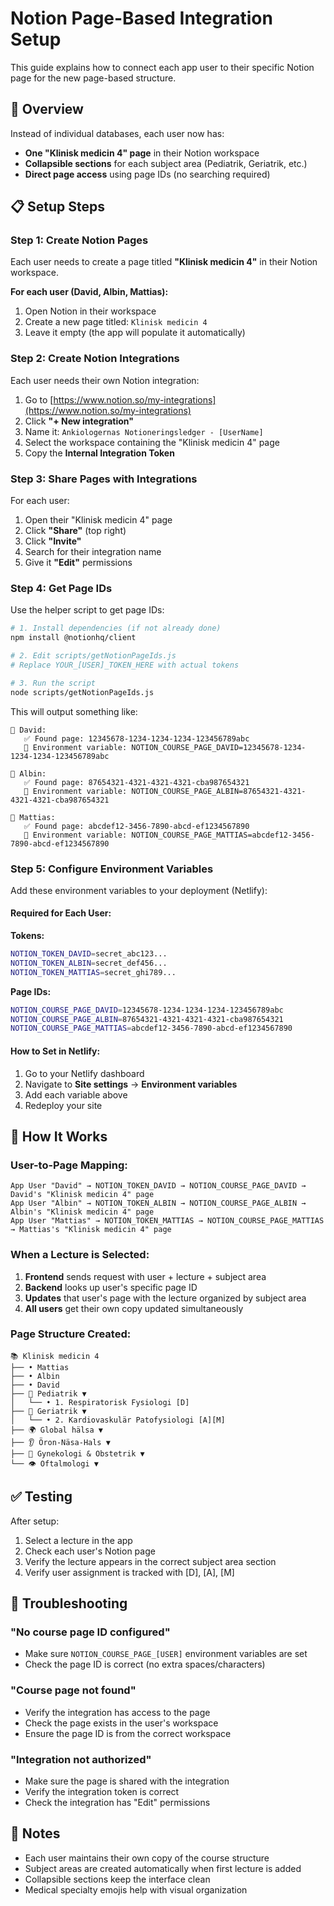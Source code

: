 # Notion Page-Based Integration Setup

This guide explains how to connect each app user to their specific Notion page for the new page-based structure.

## 🎯 Overview

Instead of individual databases, each user now has:
- **One "Klinisk medicin 4" page** in their Notion workspace
- **Collapsible sections** for each subject area (Pediatrik, Geriatrik, etc.)
- **Direct page access** using page IDs (no searching required)

## 📋 Setup Steps

### Step 1: Create Notion Pages

Each user needs to create a page titled **"Klinisk medicin 4"** in their Notion workspace.

**For each user (David, Albin, Mattias):**
1. Open Notion in their workspace
2. Create a new page titled: `Klinisk medicin 4`
3. Leave it empty (the app will populate it automatically)

### Step 2: Create Notion Integrations

Each user needs their own Notion integration:

1. Go to [https://www.notion.so/my-integrations](https://www.notion.so/my-integrations)
2. Click **"+ New integration"**
3. Name it: `Ankiologernas Notioneringsledger - [UserName]`
4. Select the workspace containing the "Klinisk medicin 4" page
5. Copy the **Internal Integration Token**

### Step 3: Share Pages with Integrations

For each user:
1. Open their "Klinisk medicin 4" page
2. Click **"Share"** (top right)
3. Click **"Invite"**
4. Search for their integration name
5. Give it **"Edit"** permissions

### Step 4: Get Page IDs

Use the helper script to get page IDs:

```bash
# 1. Install dependencies (if not already done)
npm install @notionhq/client

# 2. Edit scripts/getNotionPageIds.js
# Replace YOUR_[USER]_TOKEN_HERE with actual tokens

# 3. Run the script
node scripts/getNotionPageIds.js
```

This will output something like:
```
📄 David:
   ✅ Found page: 12345678-1234-1234-1234-123456789abc
   📝 Environment variable: NOTION_COURSE_PAGE_DAVID=12345678-1234-1234-1234-123456789abc

📄 Albin:
   ✅ Found page: 87654321-4321-4321-4321-cba987654321
   📝 Environment variable: NOTION_COURSE_PAGE_ALBIN=87654321-4321-4321-4321-cba987654321

📄 Mattias:
   ✅ Found page: abcdef12-3456-7890-abcd-ef1234567890
   📝 Environment variable: NOTION_COURSE_PAGE_MATTIAS=abcdef12-3456-7890-abcd-ef1234567890
```

### Step 5: Configure Environment Variables

Add these environment variables to your deployment (Netlify):

#### Required for Each User:

**Tokens:**
```bash
NOTION_TOKEN_DAVID=secret_abc123...
NOTION_TOKEN_ALBIN=secret_def456...
NOTION_TOKEN_MATTIAS=secret_ghi789...
```

**Page IDs:**
```bash
NOTION_COURSE_PAGE_DAVID=12345678-1234-1234-1234-123456789abc
NOTION_COURSE_PAGE_ALBIN=87654321-4321-4321-4321-cba987654321
NOTION_COURSE_PAGE_MATTIAS=abcdef12-3456-7890-abcd-ef1234567890
```

#### How to Set in Netlify:
1. Go to your Netlify dashboard
2. Navigate to **Site settings** → **Environment variables**
3. Add each variable above
4. Redeploy your site

## 🔄 How It Works

### User-to-Page Mapping:
```
App User "David" → NOTION_TOKEN_DAVID → NOTION_COURSE_PAGE_DAVID → David's "Klinisk medicin 4" page
App User "Albin" → NOTION_TOKEN_ALBIN → NOTION_COURSE_PAGE_ALBIN → Albin's "Klinisk medicin 4" page
App User "Mattias" → NOTION_TOKEN_MATTIAS → NOTION_COURSE_PAGE_MATTIAS → Mattias's "Klinisk medicin 4" page
```

### When a Lecture is Selected:
1. **Frontend** sends request with user + lecture + subject area
2. **Backend** looks up user's specific page ID
3. **Updates** that user's page with the lecture organized by subject area
4. **All users** get their own copy updated simultaneously

### Page Structure Created:
```
📚 Klinisk medicin 4
├── • Mattias
├── • Albin  
├── • David
├── 👶 Pediatrik ▼
│   └── • 1. Respiratorisk Fysiologi [D]
├── 👴 Geriatrik ▼
│   └── • 2. Kardiovaskulär Patofysiologi [A][M]
├── 🌍 Global hälsa ▼
├── 👂 Öron-Näsa-Hals ▼
├── 🤱 Gynekologi & Obstetrik ▼
└── 👁️ Oftalmologi ▼
```

## ✅ Testing

After setup:
1. Select a lecture in the app
2. Check each user's Notion page
3. Verify the lecture appears in the correct subject area section
4. Verify user assignment is tracked with [D], [A], [M]

## 🐛 Troubleshooting

### "No course page ID configured"
- Make sure `NOTION_COURSE_PAGE_[USER]` environment variables are set
- Check the page ID is correct (no extra spaces/characters)

### "Course page not found"
- Verify the integration has access to the page
- Check the page exists in the user's workspace
- Ensure the page ID is from the correct workspace

### "Integration not authorized"
- Make sure the page is shared with the integration
- Verify the integration token is correct
- Check the integration has "Edit" permissions

## 📝 Notes

- Each user maintains their own copy of the course structure
- Subject areas are created automatically when first lecture is added
- Collapsible sections keep the interface clean
- Medical specialty emojis help with visual organization